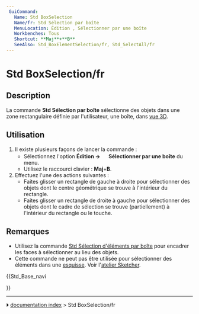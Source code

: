 ```yaml
---
 GuiCommand:
   Name: Std BoxSelection
   Name/fr: Std Sélection par boîte
   MenuLocation: Édition , Sélectionner par une boîte
   Workbenches: Tous
   Shortcut: **Maj**+**B**
   SeeAlso: Std_BoxElementSelection/fr, Std_SelectAll/fr
---
```


# Std BoxSelection/fr



## Description

La commande **Std Sélection par boîte** sélectionne des objets dans une zone rectangulaire définie par l\'utilisateur, une boîte, dans [vue 3D](3D_view/fr.md).



## Utilisation

1.  Il existe plusieurs façons de lancer la commande :
    -   Sélectionnez l\'option **Édition → <img src="images/Std_BoxSelection.svg" width=16px> Sélectionner par une boîte** du menu.
    -   Utilisez le raccourci clavier : **Maj**+**B**.
2.  Effectuez l\'une des actions suivantes :
    -   Faites glisser un rectangle de gauche à droite pour sélectionner des objets dont le centre géométrique se trouve à l\'intérieur du rectangle.
    -   Faites glisser un rectangle de droite à gauche pour sélectionner des objets dont le cadre de sélection se trouve (partiellement) à l\'intérieur du rectangle ou le touche.



## Remarques

-   Utilisez la commande [Std Sélection d\'éléments par boîte](Std_BoxElementSelection/fr.md) pour encadrer les faces à sélectionner au lieu des objets.
-   Cette commande ne peut pas être utilisée pour sélectionner des éléments dans une [esquisse](sketch/fr.md). Voir l\'[atelier Sketcher](Sketcher_Workbench/fr#Méthodes_de_sélection.md).





{{Std_Base_navi

}}



---
⏵ [documentation index](../README.md) > Std BoxSelection/fr
